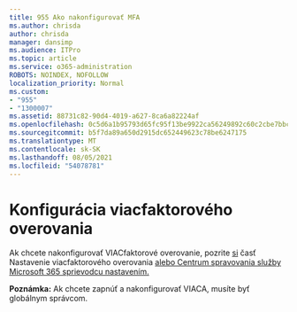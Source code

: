 ```yaml
---
title: 955 Ako nakonfigurovať MFA
ms.author: chrisda
author: chrisda
manager: dansimp
ms.audience: ITPro
ms.topic: article
ms.service: o365-administration
ROBOTS: NOINDEX, NOFOLLOW
localization_priority: Normal
ms.custom:
- "955"
- "1300007"
ms.assetid: 88731c82-90d4-4019-a627-8ca6a82224af
ms.openlocfilehash: 0c5d6a1b95793d65fc95f13be9922ca56249892c60c2cbe7bbcbc962f25f7d07
ms.sourcegitcommit: b5f7da89a650d2915dc652449623c78be6247175
ms.translationtype: MT
ms.contentlocale: sk-SK
ms.lasthandoff: 08/05/2021
ms.locfileid: "54078781"
---
```

# <a name="configure-multifactor-authentication"></a>Konfigurácia viacfaktorového overovania

Ak chcete nakonfigurovať VIACfaktorové overovanie, pozrite [si](/microsoft-365/admin/security-and-compliance/set-up-multi-factor-authentication) časť Nastavenie viacfaktorového overovania [alebo Centrum spravovania služby Microsoft 365 sprievodcu nastavením.](https://admin.microsoft.com/AdminPortal/Home?ref=/modernonboarding/mfasetupguide)

**Poznámka:** Ak chcete zapnúť a nakonfigurovať VIACA, musíte byť globálnym správcom.

